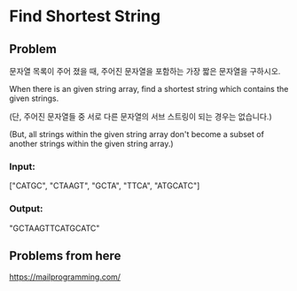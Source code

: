 # Find Shortest String

## Problem  
문자열 목록이 주어 졌을 때, 주어진 문자열을 포함하는 가장 짧은 문자열을 구하시오.

When there is an given string array, find a shortest string which contains the given strings.

(단, 주어진 문자열들 중 서로 다른 문자열의 서브 스트링이 되는 경우는 없습니다.)

(But, all strings within the given string array don't become a subset of another strings within the given string array.)


### Input:  
  
["CATGC", "CTAAGT", "GCTA", "TTCA", "ATGCATC"]

### Output:  
 
"GCTAAGTTCATGCATC"
 
## Problems from here
https://mailprogramming.com/
